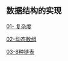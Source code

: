 ## 数据结构的实现

[01- 复杂度](https://github.com/sansuitaibai/Data_Structure/tree/main/01%20%E5%A4%8D%E6%9D%82%E5%BA%A6)

[02-动态数组](https://github.com/sansuitaibai/Data_Structure/tree/main/02%20%E5%8A%A8%E6%80%81%E6%95%B0%E7%BB%84)

[03-8种链表](https://github.com/sansuitaibai/Data_Structure/tree/main/03%20%E9%93%BE%E8%A1%A8)
